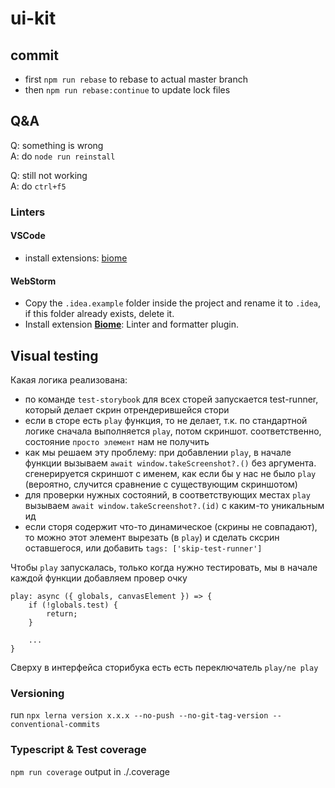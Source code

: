 # ui-kit

## commit

- first `npm run rebase` to rebase to actual master branch
- then `npm run rebase:continue` to update lock files

## Q&A

Q: something is wrong  
A: do `node run reinstall`

Q: still not working  
A: do `ctrl+f5`

### Linters

#### VSCode

- install extensions: [biome](https://marketplace.visualstudio.com/items?itemName=biomejs.biome)

#### WebStorm

- Copy the `.idea.example` folder inside the project and rename it to `.idea`, if this folder already exists, delete it.
- Install extension **[Biome](https://plugins.jetbrains.com/plugin/22761-biome)**: Linter and formatter plugin.


## Visual testing

Какая логика реализована:
- по команде `test-storybook` для всех сторей запускается test-runner, который делает скрин отрендерившейся стори
- если в сторе есть `play` функция, то не делает, т.к. по стандартной логике сначала выполняется `play`, потом скриншот. соответственно, состояние `просто элемент` нам не получить
- как мы решаем эту проблему: при добавлении `play`, в начале функции вызываем `await window.takeScreenshot?.()` без аргумента. сгенерируется скриншот с именем, как если бы у нас не было `play` (вероятно, случится сравнение с существующим скриншотом)
- для проверки нужных состояний, в соответствующих местах `play` вызываем `await window.takeScreenshot?.(id)` с каким-то уникальным ид
- если сторя содержит что-то динамическое (скрины не совпадают), то можно этот элемент вырезать (в `play`) и сделать сксрин оставшегося, или добавить `tags: ['skip-test-runner']`

Чтобы `play` запускалась, только когда нужно тестировать, мы в начале каждой функции добавляем провер очку

    play: async ({ globals, canvasElement }) => {
        if (!globals.test) {
            return;
        }

        ...
    }

Сверху в интерфейса сторибука есть есть переключатель `play/ne play`


### Versioning
run `npx lerna version x.x.x --no-push --no-git-tag-version --conventional-commits`

### Typescript & Test coverage
`npm run coverage`
output in ./.coverage
